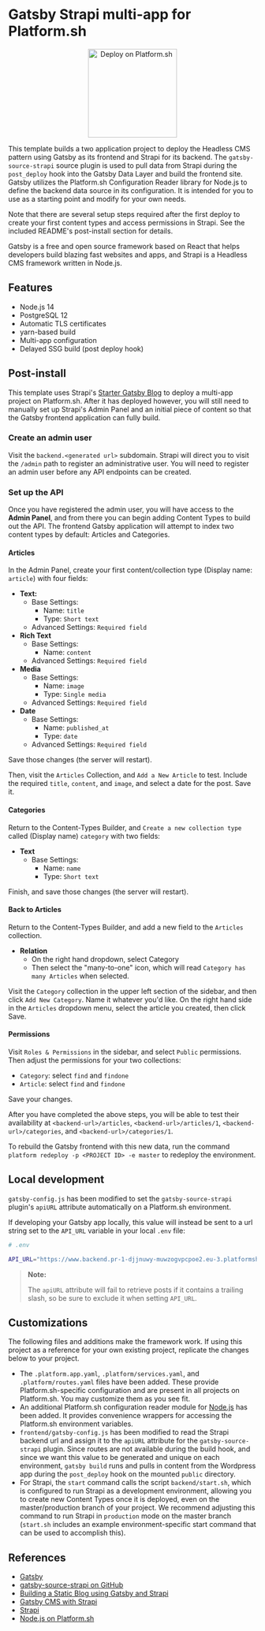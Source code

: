 # Gatsby Strapi multi-app for Platform.sh

<p align="center">
<a href="https://console.platform.sh/projects/create-project?template=https://raw.githubusercontent.com/platformsh/template-builder/master/templates/gatsby-strapi/.platform.template.yaml&utm_content=gatsby-strapi&utm_source=github&utm_medium=button&utm_campaign=deploy_on_platform">
    <img src="https://platform.sh/images/deploy/lg-blue.svg" alt="Deploy on Platform.sh" width="180px" />
</a>
</p>

This template builds a two application project to deploy the Headless CMS pattern using Gatsby as its frontend and Strapi for its backend. The `gatsby-source-strapi` source plugin is used to pull data from Strapi during the `post_deploy` hook into the Gatsby Data Layer and build the frontend site. Gatsby utilizes the Platform.sh Configuration Reader library for Node.js to define the backend data source in its configuration. It is intended for you to use as a starting point and modify for your own needs.

Note that there are several setup steps required after the first deploy to create your first content types and access permissions in Strapi. See the included README's post-install section for details.

Gatsby is a free and open source framework based on React that helps developers build blazing fast websites and apps, and Strapi is a Headless CMS framework written in Node.js.

## Features

* Node.js 14
* PostgreSQL 12
* Automatic TLS certificates
* yarn-based build
* Multi-app configuration
* Delayed SSG build (post deploy hook)

## Post-install

This template uses Strapi's [Starter Gatsby Blog](https://github.com/strapi/strapi-starter-gatsby-blog) to deploy a multi-app project on Platform.sh. After it has deployed however, you will still need to manually set up Strapi's Admin Panel and an initial piece of content so that the Gatsby frontend application can fully build.

### Create an admin user

Visit the `backend.<generated url>` subdomain. Strapi will direct you to visit the `/admin` path to register an administrative user. You will need to register an admin user before any API endpoints can be created.

### Set up the API
Once you have registered the admin user, you will have access to the **Admin Panel**, and from there you can begin adding Content Types to build out the API.
The frontend Gatsby application will attempt to index two content types by default: Articles and Categories.

#### Articles

In the Admin Panel, create your first content/collection type (Display name: `article`) with four fields:

- **Text:**
  - Base Settings:
    - Name: `title`
    - Type: `Short text`
  - Advanced Settings: `Required field`
- **Rich Text**
  - Base Settings:
    - Name: `content`
  - Advanced Settings: `Required field`
- **Media**
  - Base Settings:
    - Name: `image`
    - Type: `Single media`
  - Advanced Settings: `Required field`
- **Date**
  - Base Settings:
    - Name: `published_at`
    - Type: `date`
  - Advanced Settings: `Required field`

Save those changes (the server will restart).

Then, visit the `Articles` Collection, and `Add a New Article` to test. Include the required `title`, `content`, and `image`, and select a date for the post. Save it.

#### Categories

Return to the Content-Types Builder, and `Create a new collection type` called (Display name) `category` with two  fields:

- **Text**
  - Base Settings:
    - Name: `name`
    - Type: `Short text`

Finish, and save those changes (the server will restart).

#### Back to Articles

Return to the Content-Types Builder, and add a new field to the `Articles` collection.

- **Relation**
  - On the right hand dropdown, select Category
  - Then select the "many-to-one" icon, which will read `Category has many Articles` when selected.

Visit the `Category` collection in the upper left section of the sidebar, and then click `Add New Category`. Name it whatever you'd like. On the right hand side in the `Articles` dropdown menu, select the article you created, then click Save.

#### Permissions

Visit `Roles & Permissions` in the sidebar, and select `Public` permissions. Then adjust the permissions for your two collections:

  - `Category`: select `find` and `findone`
  - `Article`: select `find` and `findone`

Save your changes.

After you have completed the above steps, you will be able to test their availability at `<backend-url>/articles`, `<backend-url>/articles/1`, `<backend-url>/categories`, and `<backend-url>/categories/1`.

To rebuild the Gatsby frontend with this new data, run the command `platform redeploy -p <PROJECT ID> -e master` to redeploy the environment.

## Local development

`gatsby-config.js` has been modified to set the `gatsby-source-strapi` plugin's `apiURL` attribute automatically on a Platform.sh environment.

If developing your Gatsby app locally, this value will instead be sent to a url string set to the `API_URL` variable in your local `.env` file:

```bash
# .env

API_URL="https://www.backend.pr-1-djjnuwy-muwzogvpcpoe2.eu-3.platformsh.site"
```

> **Note:**
>
> The `apiURL` attribute will fail to retrieve posts if it contains a trailing slash, so be sure to exclude it when setting `API_URL`.

## Customizations

The following files and additions make the framework work.  If using this project as a reference for your own existing project, replicate the changes below to your project.

* The `.platform.app.yaml`, `.platform/services.yaml`, and `.platform/routes.yaml` files have been added.  These provide Platform.sh-specific configuration and are present in all projects on Platform.sh.  You may customize them as you see fit.
* An additional Platform.sh configuration reader module for [Node.js](https://github.com/platformsh/config-reader-nodejs) has been added. It provides convenience wrappers for accessing the Platform.sh environment variables.
* `frontend/gatsby-config.js` has been modified to read the Strapi backend url and assign it to the `apiURL` attribute for the `gatsby-source-strapi` plugin. Since routes are not available during the build hook, and since we want this value to be generated and unique on each environment, `gatsby build` runs and pulls in content from the Wordpress app during the `post_deploy` hook on the mounted `public` directory.
* For Strapi, the `start` command calls the script `backend/start.sh`, which is configured to run Strapi as a development environment, allowing you to create new Content Types once it is deployed, even on the master/production branch of your project. We recommend adjusting this command to run Strapi in `production` mode on the master branch (`start.sh` includes an example environment-specific start command that can be used to accomplish this).

## References

* [Gatsby](https://www.gatsbyjs.org/)
* [gatsby-source-strapi on GitHub](https://github.com/strapi/gatsby-source-strapi)
* [Building a Static Blog using Gatsby and Strapi](https://strapi.io/blog/build-a-static-blog-with-gatsby-and-strapi)
* [Gatsby CMS with Strapi](https://strapi.io/gatsby-cms)
* [Strapi](https://strapi.io/)
* [Node.js on Platform.sh](https://docs.platform.sh/languages/nodejs.html)
